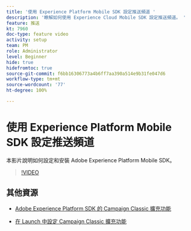 ```yaml
---
title: '使用 Experience Platform Mobile SDK 設定推送頻道 '
description: '瞭解如何使用 Experience Cloud Mobile SDK 設定推送頻道。 '
feature: 推送
kt: 7960
doc-type: feature video
activity: setup
team: PM
role: Administrator
level: Beginner
hide: true
hidefromtoc: true
source-git-commit: f6bb16306773a4b6ff7aa390a514e9b31fe047d6
workflow-type: tm+mt
source-wordcount: '77'
ht-degree: 100%

---
```



# 使用 Experience Platform Mobile SDK 設定推送頻道

本影片說明如何設定和安裝 Adobe Experience Platform Mobile SDK。

>[!VIDEO](https://video.tv.adobe.com/v/27699?quality=12)


## 其他資源

* [Adobe Experience Platform SDK 的 Campaign Classic 擴充功能](https://helpx-internal.corp.adobe.com/content/help/zh-Hant/campaign/kb/acc-aep-extension.html)

* [在 Launch 中設定 Campaign Classic 擴充功能](https://aep-sdks.gitbook.io/docs/using-mobile-extensions/adobe-campaignclassic)
